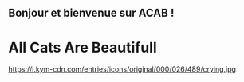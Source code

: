 ## Bonjour et bienvenue sur **ACAB** ! 

# All Cats Are Beautifull 


https://i.kym-cdn.com/entries/icons/original/000/026/489/crying.jpg
